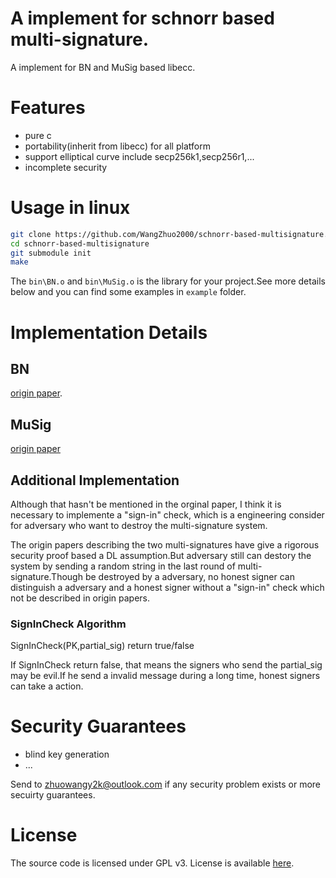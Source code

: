 # A implement for schnorr based multi-signature.

A implement for BN and MuSig based libecc.

# Features

- pure c
- portability(inherit from libecc) for all platform
- support elliptical curve include secp256k1,secp256r1,...
- incomplete security

# Usage in linux

```sh
git clone https://github.com/WangZhuo2000/schnorr-based-multisignature.git
cd schnorr-based-multisignature
git submodule init
make
```

The `bin\BN.o` and `bin\MuSig.o` is the library for your project.See more details below and you can find some examples in `example` folder.

# Implementation Details

## BN

[origin paper](./Papers/Simple%20Schnorr%20Multi-Signatures%20with%20Applications%20to%20Bitcoin.pdf).

## MuSig

[origin paper](./Papers/Multi-signatures%20in%20the%20plain%20public-key%20model%20and%20a%20general%20forking%20lemma.pdf)

## Additional Implementation

Although that hasn't be mentioned in the orginal paper, I think it is necessary to implemente a "sign-in" check, which is a engineering consider for adversary who want to destroy the multi-signature system.

The origin papers describing the two multi-signatures have give a rigorous security proof based a DL assumption.But adversary still can destory the system by sending a random string in the last round of multi-signature.Though be destroyed by a adversary, no honest signer can distinguish a adversary and a honest signer without a "sign-in" check which not be described in origin papers.

### SignInCheck Algorithm

SignInCheck(PK,partial_sig) return true/false

If SignInCheck return false, that means the signers who send the partial_sig may be evil.If he send a invalid message during a long time, honest signers can take a action.

# Security Guarantees

- blind key generation
- ...

Send to [zhuowangy2k@outlook.com](mailto:zhuowangy2k@outlook.com) if any security problem exists or more secuirty guarantees.

# License

The source code is licensed under GPL v3. License is available [here](./LICENSE).

